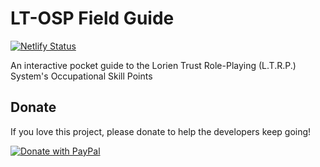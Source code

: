 # LT-OSP Field Guide

[![Netlify Status](https://api.netlify.com/api/v1/badges/1b16e56d-e5f4-49bf-b071-e6273aaec500/deploy-status)](https://app.netlify.com/sites/compassionate-aryabhata-ce7373/deploys)

An interactive pocket guide to the Lorien Trust Role-Playing (L.T.R.P.) System's Occupational Skill Points

## Donate

If you love this project, please donate to help the developers keep going!

[![Donate with PayPal][donate-image]][donate]

[donate-image]: https://www.paypalobjects.com/en_GB/i/btn/btn_donate_LG.gif
[donate]: https://www.paypal.com/cgi-bin/webscr?cmd=_s-xclick&hosted_button_id=UW2SPMF9R5XXL&source=url